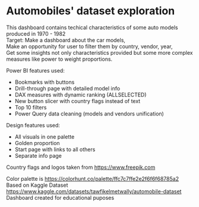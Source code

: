 # Automobiles' dataset exploration

This dashboard contains techical characteristics of some auto models produced in 1970 - 1982  
Target: Make a dashboard about the car models,  
Make an opportunity for user to filter them by country, vendor, year,  
Get some insights not only characteristics provided but some more complex measures like power to weight proportions.

Power BI features used:
 - Bookmarks with buttons
 - Drill-through page with detailed model info
 - DAX measures with dynamic ranking (ALLSELECTED)
 - New button slicer with country flags instead of text
 - Top 10 filters
 - Power Query data cleaning (models and vendors unification)
 
 Design features used:
  - All visuals in one palette
  - Golden proportion
  - Start page with links to all others
  - Separate info page

Country flags and logos taken from https://www.freepik.com

Color palette is https://colorhunt.co/palette/ffc7c7ffe2e2f6f6f68785a2  
Based on Kaggle Dataset https://www.kaggle.com/datasets/tawfikelmetwally/automobile-dataset   
Dashboard created for educational puposes
